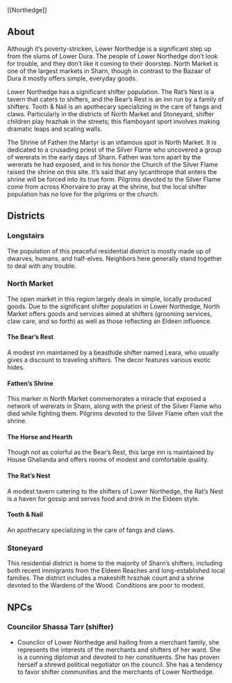 [[Northedge]]

## About
Although it’s poverty-stricken, Lower Northedge is a significant step up from the slums of Lower Dura. The people of Lower Northedge don’t look for trouble, and they don’t like it coming to their doorstep. North Market is one of the largest markets in Sharn, though in contrast to the Bazaar of Dura it mostly offers simple, everyday goods.

Lower Northedge has a significant shifter population. The Rat’s Nest is a tavern that caters to shifters, and the Bear’s Rest is an inn run by a family of shifters. Tooth & Nail is an apothecary specializing in the care of fangs and claws. Particularly in the districts of North Market and Stoneyard, shifter children play hrazhak in the streets; this flamboyant sport involves making dramatic leaps and scaling walls.

The Shrine of Fathen the Martyr is an infamous spot in North Market. It is dedicated to a crusading priest of the Silver Flame who uncovered a group of wererats in the early days of Sharn. Fathen was torn apart by the wererats he had exposed, and in his honor the Church of the Silver Flame raised the shrine on this site. It’s said that any lycanthrope that enters the shrine will be forced into its true form. Pilgrims devoted to the Silver Flame come from across Khorvaire to pray at the shrine, but the local shifter population has no love for the pilgrims or the church.


## Districts

### Longstairs
The population of this peaceful residential district is mostly made up of dwarves, humans, and half-elves. Neighbors here generally stand together to deal with any trouble.


### North Market
The open market in this region largely deals in simple, locally produced goods. Due to the significant shifter population in Lower Northedge, North Market offers goods and services aimed at shifters (grooming services, claw care, and so forth) as well as those reflecting an Eldeen influence.


#### The Bear’s Rest
A modest inn maintained by a beasthide shifter named Leara, who usually gives a discount to traveling shifters. The decor features various exotic hides.


#### Fathen’s Shrine
This marker in North Market commemorates a miracle that exposed a network of wererats in Sharn, along with the priest of the Silver Flame who died while fighting them. Pilgrims devoted to the Silver Flame often visit the shrine.


#### The Horse and Hearth
Though not as colorful as the Bear’s Rest, this large inn is maintained by House Ghallanda and offers rooms of modest and comfortable quality.


#### The Rat’s Nest
A modest tavern catering to the shifters of Lower Northedge, the Rat’s Nest is a haven for gossip and serves food and drink in the Eldeen style.


#### Tooth & Nail 
An apothecary specializing in the care of fangs and claws.


### Stoneyard
This residential district is home to the majority of Sharn’s shifters, including both recent immigrants from the Eldeen Reaches and long-established local families. The district includes a makeshift hrazhak court and a shrine devoted to the Wardens of the Wood. Conditions are poor to modest.


## NPCs

### Councilor Shassa Tarr (shifter)
* Councilor of Lower Northedge and hailing from a merchant family, she represents the interests of the merchants and shifters of her ward. She is a cunning diplomat and devoted to her constituents. She has proven herself a shrewd political negotiator on the council. She has a tendency to favor shifter communities and the merchants of Lower Northedge.